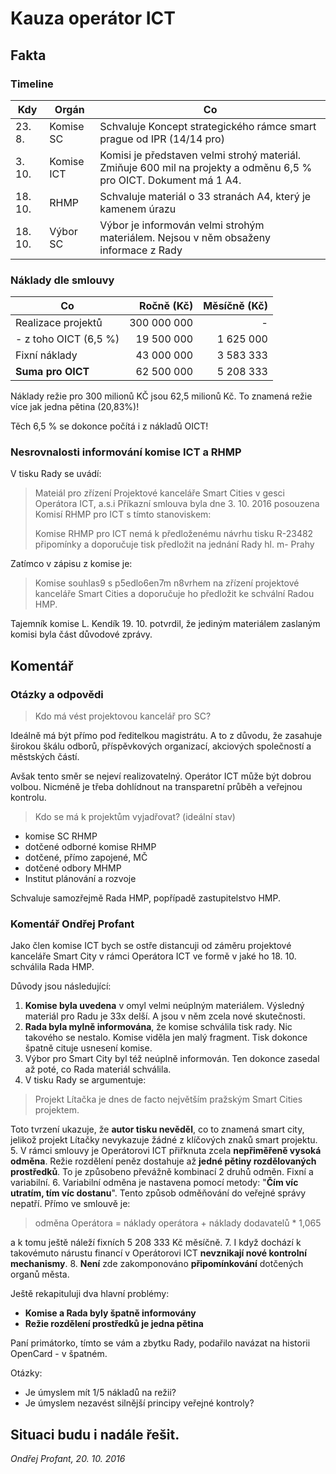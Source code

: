 # Kauza operátor ICT

## Fakta

### Timeline

| Kdy     | Orgán      | Co                                                                    |
|---------|------------|-----------------------------------------------------------------------|
| 23.  8. | Komise SC  | Schvaluje Koncept strategického rámce smart prague od IPR (14/14 pro) |
|  3. 10. | Komise ICT | Komisi je představen velmi strohý materiál. Zmiňuje 600 mil na projekty a odměnu 6,5 % pro OICT. Dokument má 1 A4. |
| 18. 10. | RHMP       | Schvaluje materiál o 33 stranách A4, který je kamenem úrazu           |
| 18. 10. | Výbor SC   | Výbor je informován velmi strohým materiálem. Nejsou v něm obsaženy informace z Rady |

### Náklady dle smlouvy

| Co                    | Ročně (Kč)   | Měsíčně (Kč) |
|-----------------------|-------------:|-------------:|
| Realizace projektů    | 300 000 000  |            - |
| - z toho OICT (6,5 %) |  19 500 000  |    1 625 000 |
| Fixní náklady         |  43 000 000  |    3 583 333 |
| **Suma pro OICT**     |  62 500 000  |    5 208 333 |

Náklady režie pro 300 milionů KČ jsou 62,5 milionů Kč.
To znamená režie více jak jedna pětina (20,83%)!

Těch 6,5 % se dokonce počítá i z nákladů OICT!

### Nesrovnalosti informování komise ICT a RHMP

V tisku Rady se uvádí:

> Mateiál pro zřízení Projektové kanceláře Smart Cities v gesci Operátora ICT, a.s.i Příkazní smlouva byla dne 3. 10. 2016 posouzena Komisí RHMP pro ICT s tímto stanoviskem:
>
> Komise RHMP pro ICT nemá k předloženému návrhu tisku R-23482 připomínky a doporučuje tisk předložit na jednání Rady hl. m- Prahy

Zatímco v zápisu z komise je:

> Komise souhlas9 s p5edlo6en7m n8vrhem na zřízení projektové kanceláře Smart Cities a doporučuje ho předložit ke schvální Radou HMP.

Tajemník komise L. Kendík 19. 10. potvrdil, že jediným materiálem zaslaným komisi byla část důvodové zprávy.

## Komentář

### Otázky a odpovědi

> Kdo má vést projektovou kancelář pro SC?

Ideálně má být přímo pod ředitelkou magistrátu. A to z důvodu, že zasahuje širokou škálu odborů, příspěvkových organizací, akciových společností a městských částí.

Avšak tento směr se nejeví realizovatelný. Operátor ICT může být dobrou volbou. Nicméně je třeba dohlídnout na transparetní průběh a veřejnou kontrolu.

> Kdo se má k projektům vyjadřovat? (ideální stav)

- komise SC RHMP
- dotčené odborné komise RHMP
- dotčené, přímo zapojené, MČ
- dotčené odbory MHMP
- Institut plánování a rozvoje

Schvaluje samozřejmě Rada HMP, popřípadě zastupitelstvo HMP.

### Komentář Ondřej Profant

Jako člen komise ICT bych se ostře distancuji od záměru projektové kanceláře Smart City v rámci Operátora ICT
 ve formě v jaké ho 18. 10. schválila Rada HMP.

Důvody jsou následující:

1. **Komise byla uvedena** v omyl velmi neúplným materiálem. Výsledný materiál pro Radu je 33x delší. A jsou v něm zcela nové skutečnosti.
2. **Rada byla mylně informována**, že komise schválila tisk rady. Nic takového se nestalo. Komise viděla jen malý fragment. Tisk dokonce špatně cituje usnesení komise.
3. Výbor pro Smart City byl též neúplně informován. Ten dokonce zasedal až poté, co Rada materiál schválila.
4. V tisku Rady se argumentuje:  

  > Projekt Lítačka je dnes de facto největším pražským Smart Cities projektem.

  Toto tvrzení ukazuje, že **autor tisku nevěděl**, co to znamená smart city, jelikož projekt Lítačky nevykazuje žádné z klíčových znaků smart projektu.
5. V rámci smlouvy je Operátorovi ICT přiřknuta zcela **nepřiměřeně vysoká odměna**. Režie rozdělení peněz dostahuje až **jedné pětiny rozdělovaných prostředků**. To je způsobeno převážně kombinací 2 druhů odměn. Fixní a variabilní.
6. Variabilní odměna je nastavena pomocí metody: "**Čím víc utratím, tím víc dostanu**". Tento způsob odměňování do veřejné správy nepatří. Přímo ve smlouvě je:
  > odměna Operátora = náklady operátora + náklady dodavatelů * 1,065

  a k tomu ještě náleží fixních 5 208 333 Kč měsíčně.
7. I když dochází k takovémuto nárustu financí v Operátorovi ICT **nevznikají nové kontrolní mechanismy**.
8. **Není** zde zakomponováno **připomínkování** dotčených organů města.

Ještě rekapituluji dva hlavní problémy:

- **Komise a Rada byly špatně informovány**
- **Režie rozdělení prostředků je jedna pětina**

Paní primátorko, tímto se vám a zbytku Rady, podařilo navázat na historii OpenCard - v špatném.

Otázky:

- Je úmyslem mít 1/5 nákladů na režii?
- Je úmyslem nezavést silnější principy veřejné kontroly?

Situaci budu i nadále řešit.
- 


*Ondřej Profant, 20. 10. 2016*
